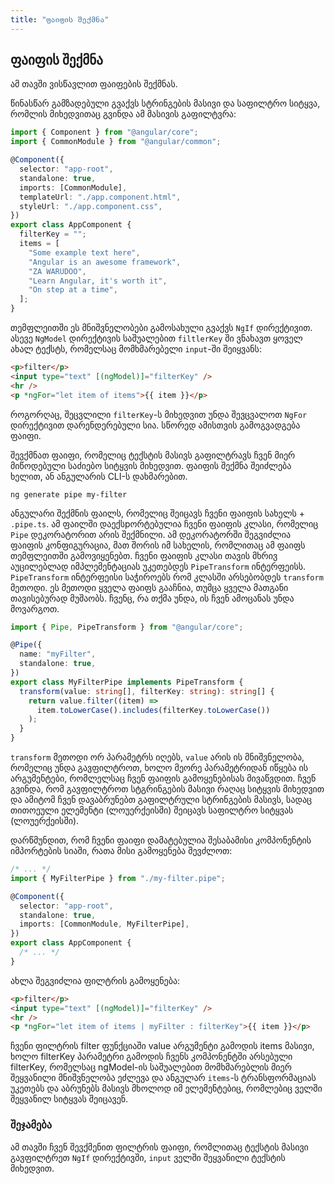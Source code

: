 ```yaml
---
title: "ფაიფის შექმნა"
---
```


## ფაიფის შექმნა

ამ თავში ვისწავლით ფაიფების შექმნას.

წინასწარ გამზადებული გვაქვს სტრინგების მასივი და საფილტრო სიტყვა, რომლის
მიხედვითაც გვინდა ამ მასივის გაფილტვრა:

```ts
import { Component } from "@angular/core";
import { CommonModule } from "@angular/common";

@Component({
  selector: "app-root",
  standalone: true,
  imports: [CommonModule],
  templateUrl: "./app.component.html",
  styleUrl: "./app.component.css",
})
export class AppComponent {
  filterKey = "";
  items = [
    "Some example text here",
    "Angular is an awesome framework",
    "ZA WARUDOO",
    "Learn Angular, it's worth it",
    "On step at a time",
  ];
}
```

თემფლეითში ეს მნიშვნელობები გამოსახული გვაქვს `NgIf` დირექტივით.
ასევე `NgModel` დირექტივის საშუალებით `filtlerKey` ში ვნახავთ ყოველ
ახალ ტექსტს, რომელსაც მომხმარებელი `input`-ში შეიყვანს:

```html
<p>filter</p>
<input type="text" [(ngModel)]="filterKey" />
<hr />
<p *ngFor="let item of items">{{ item }}</p>
```

როგორღაც, შეცვლილი `filterKey`-ს მიხედვით უნდა შევცვალოთ
`NgFor` დირექტივით დარენდერებული სია. სწორედ ამისთვის გამოგვადგება ფაიფი.

შევქმნათ ფაიფი, რომელიც ტექსტის მასივს გაფილტრავს ჩვენ მიერ მიწოდებული
საძიებო სიტყვის მიხედვით. ფაიფის შექმნა შეიძლება ხელით, ან ანგულარის
CLI-ს დახმარებით.

```
ng generate pipe my-filter
```

ანგულარი შექმნის ფაილს, რომელიც შეიცავს ჩვენი ფაიფის სახელს + `.pipe.ts`.
ამ ფაილში დაექსpორტებულია ჩვენი ფაიფის კლასი, რომელიც `Pipe` დეკორატორით
არის შექმნილი. ამ დეკორატორში შეგვიძლია ფაიფის კონფიგურაცია, მათ შორის იმ
სახელის, რომლითაც ამ ფაიფს თემფლეითში გამოვიყენებთ. ჩვენი ფაიფის კლასი
თავის მხრივ აუცილებლად იმპლემენტაციას უკეთებდეს `PipeTransform` ინტერფეისს.
`PipeTransform` ინტერფეისი საჭიროებს რომ კლასში არსებობდეს `transform` მეთოდი.
ეს მეთოდი ყველა ფაიფს გააჩნია, თუმცა ყველა მათგანი თავისებურად მუშაობს.
ჩვენც, რა თქმა უნდა, ის ჩვენ ამოცანას უნდა მოვარგოთ.

```ts
import { Pipe, PipeTransform } from "@angular/core";

@Pipe({
  name: "myFilter",
  standalone: true,
})
export class MyFilterPipe implements PipeTransform {
  transform(value: string[], filterKey: string): string[] {
    return value.filter((item) =>
      item.toLowerCase().includes(filterKey.toLowerCase())
    );
  }
}
```

`transform` მეთოდი ორ პარამეტრს იღებს, `value` არის ის მნიშვნელობა, რომელიც
უნდა გავფილტროთ, ხოლო მეორე პარამეტრიდან იწყება ის არგუმენტები, რომლელსაც
ჩვენ ფაიფის გამოყენებისას მივაწვდით. ჩვენ გვინდა, რომ გავფილტროთ სტგრინგების მასივი
რაღაც სიტყვის მიხედვით და ამიტომ ჩვენ დავაბრუნებთ გაფილტრული სტრინგების მასივს,
სადაც თითოეული ელემენტი (ლოუერქეისში) შეიცავს საფილტრო სიტყვას (ლოუერქეისში).

დარწმუნდით, რომ ჩვენი ფაიფი დამატებულია შესაბამისი კომპონენტის იმპორტების სიაში,
რათა მისი გამოყენება შევძლოთ:

```ts
/* ... */
import { MyFilterPipe } from "./my-filter.pipe";

@Component({
  selector: "app-root",
  standalone: true,
  imports: [CommonModule, MyFilterPipe],
})
export class AppComponent {
  /* ... */
}
```

ახლა შეგვიძლია ფილტრის გამოყენება:

```html
<p>filter</p>
<input type="text" [(ngModel)]="filterKey" />
<hr />
<p *ngFor="let item of items | myFilter : filterKey">{{ item }}</p>
```

ჩვენი ფილტრის filter ფუნქციაში value არგუმენტი გამოდის items მასივი,
ხოლო filterKey პარამეტრი გამოდის ჩვენს კომპონენტში არსებული filterKey,
რომელსაც ngModel-ის საშუალებით მომხმარებლის მიერ შეყვანილი მნიშვნელობა ეძლევა
და ანგულარ `items`-ს ტრანსფორმაციას უკეთებს და აბრუნებს მასივს მხოლოდ იმ
ელემენტებიც, რომლებიც ველში შეყვანილ სიტყვას შეიცავენ.

### შეჯამება

ამ თავში ჩვენ შევქმენით ფილტრის ფაიფი, რომლითაც ტექსტის მასივი გავფილტრეთ
`NgIf` დირექტივში, `input` ველში შეყვანილი ტექსტის მიხედვით.
